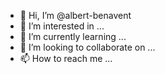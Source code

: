 - 👋 Hi, I’m @albert-benavent
- 👀 I’m interested in ...
- 🌱 I’m currently learning ...
- 💞️ I’m looking to collaborate on ...
- 📫 How to reach me ...

<!---
albert-benavent/albert-benavent is a ✨ special ✨ repository because its `README.md` (this file) appears on your GitHub profile.
You can click the Preview link to take a look at your changes.
--->
